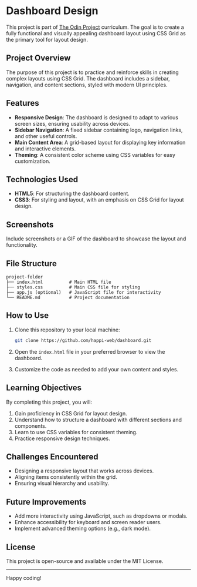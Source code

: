 # Dashboard Design

This project is part of [The Odin Project](https://www.theodinproject.com) curriculum. The goal is to create a fully functional and visually appealing dashboard layout using CSS Grid as the primary tool for layout design.

## Project Overview

The purpose of this project is to practice and reinforce skills in creating complex layouts using CSS Grid. The dashboard includes a sidebar, navigation, and content sections, styled with modern UI principles.

## Features

- **Responsive Design**: The dashboard is designed to adapt to various screen sizes, ensuring usability across devices.
- **Sidebar Navigation**: A fixed sidebar containing logo, navigation links, and other useful controls.
- **Main Content Area**: A grid-based layout for displaying key information and interactive elements.
- **Theming**: A consistent color scheme using CSS variables for easy customization.

## Technologies Used

- **HTML5**: For structuring the dashboard content.
- **CSS3**: For styling and layout, with an emphasis on CSS Grid for layout design.

## Screenshots

Include screenshots or a GIF of the dashboard to showcase the layout and functionality.

## File Structure

```plaintext
project-folder
├── index.html          # Main HTML file
├── styles.css          # Main CSS file for styling
├── app.js (optional)   # JavaScript file for interactivity
└── README.md           # Project documentation
```

## How to Use

1. Clone this repository to your local machine:
   ```bash
   git clone https://github.com/happi-web/dashboard.git
   ```

2. Open the `index.html` file in your preferred browser to view the dashboard.

3. Customize the code as needed to add your own content and styles.

## Learning Objectives

By completing this project, you will:

1. Gain proficiency in CSS Grid for layout design.
2. Understand how to structure a dashboard with different sections and components.
3. Learn to use CSS variables for consistent theming.
4. Practice responsive design techniques.

## Challenges Encountered

- Designing a responsive layout that works across devices.
- Aligning items consistently within the grid.
- Ensuring visual hierarchy and usability.

## Future Improvements

- Add more interactivity using JavaScript, such as dropdowns or modals.
- Enhance accessibility for keyboard and screen reader users.
- Implement advanced theming options (e.g., dark mode).

## License

This project is open-source and available under the MIT License.

---

Happy coding!

